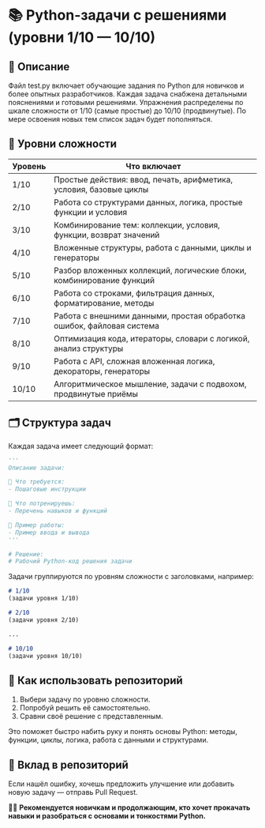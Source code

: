 # 📚 Python-задачи с решениями (уровни 1/10 — 10/10)

## 📝 Описание

Файл test.py включает обучающие задания по Python для новичков и более опытных разработчиков. Каждая задача снабжена детальными пояснениями и готовыми решениями. Упражнения распределены по шкале сложности от 1/10 (самые простые) до 10/10 (продвинутые). По мере освоения новых тем список задач будет пополняться.

## 🔢 Уровни сложности

| Уровень | Что включает |
|--------|---------------|
| 1/10   | Простые действия: ввод, печать, арифметика, условия, базовые циклы |
| 2/10   | Работа со структурами данных, логика, простые функции и условия |
| 3/10   | Комбинирование тем: коллекции, условия, функции, возврат значений |
| 4/10   | Вложенные структуры, работа с данными, циклы и генераторы |
| 5/10   | Разбор вложенных коллекций, логические блоки, комбинирование функций |
| 6/10   | Работа со строками, фильтрация данных, форматирование, методы |
| 7/10   | Работа с внешними данными, простая обработка ошибок, файловая система |
| 8/10   | Оптимизация кода, итераторы, словари с логикой, анализ структуры |
| 9/10   | Работа с API, сложная вложенная логика, декораторы, генераторы |
| 10/10  | Алгоритмическое мышление, задачи с подвохом, продвинутые приёмы |

## 🗂️ Структура задач

Каждая задача имеет следующий формат:

```python
'''
Описание задачи:

📌 Что требуется:
- Пошаговые инструкции

🧠 Что потренируешь:
- Перечень навыков и функций

🔁 Пример работы:
- Пример ввода и вывода
'''

# Решение:
# Рабочий Python-код решения задачи
```

Задачи группируются по уровням сложности с заголовками, например:

```markdown
# 1/10
(задачи уровня 1/10)

# 2/10
(задачи уровня 2/10)

...

# 10/10
(задачи уровня 10/10)
```

## 🚀 Как использовать репозиторий

1. Выбери задачу по уровню сложности.
2. Попробуй решить её самостоятельно.
3. Сравни своё решение с представленным.

Это поможет быстро набить руку и понять основы Python: методы, функции, циклы, логика, работа с данными и структурами.

## 🤝 Вклад в репозиторий

Если нашёл ошибку, хочешь предложить улучшение или добавить новую задачу — отправь Pull Request.

🧑‍💻 **Рекомендуется новичкам и продолжающим, кто хочет прокачать навыки и разобраться с основами и тонкостями Python.**

